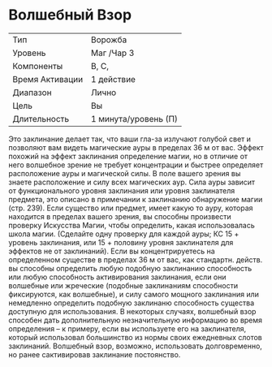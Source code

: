 
# Волшебный Взор

| | |
|---|---|
|Тип|Ворожба|
|Уровень| Маг /Чар 3|
|Компоненты| В, С,|
|Время Активации| 1 действие|
|Диапазон| Лично|
|Цель| Вы|
|Длительность| 1 минута/уровень (П)|

Это заклинание делает так, что ваши
гла-за излучают голубой свет и позволяют вам видеть магические ауры в
пределах 36 м от вас. Эффект похожий
на эффект заклинания определение магии, но в отличие от него волшебное зрение не требует концентрации и быстрее
определяет расположение ауры и магической силы.
В поле вашего зрения вы знаете расположение и силу всех магических аур.
Сила ауры зависит от функционального
уровня заклинания или уровня заклинателя предмета, это описано в примечании к заклинанию обнаружение магии
(стр. 239). Если существо или предмет,
имеет какую то ауру, которая находится
в пределах вашего зрения, вы способны
произвести проверку Искусства Магии, чтобы определить, какая использовалась школа магии. (Сделайте одну
проверку для каждой ауры; КС 15 +
уровень заклинания, или 15 + половину
уровня заклинателя для эффектов не от
заклинаний).
Если вы концентрируетесь на определенном существе в пределах 36 м от
вас, как стандартн. действ. вы способны определить любую подобную заклинанию способность или любую способность активирования заклинания,
если они волшебные или жреческие
(подобные заклинаниям способности
фиксируются, как волшебные), и силу
самого мощного заклинания или немедленно определить подобную заклинаню
способность существа доступную для
использования. В некоторых случаях,
волшебный взор способен дать дополнительную незначительную информацию во время определения – к примеру,
если вы используете его на заклинателя, который использовал большинство
из нормы своих ежедневных слотов заклинаний.
Волшебный взор, возможно, использовать долговременно, но ранее сактивировав заклинание постоянство.

